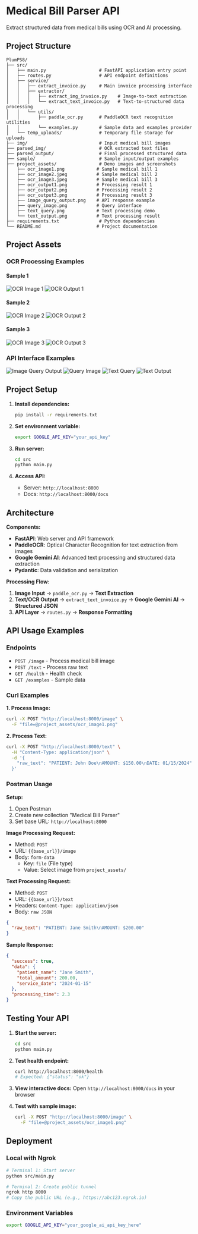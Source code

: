 # Medical Bill Parser API

Extract structured data from medical bills using OCR and AI processing.

## Project Structure

```
PlumPS8/
├── src/
│   ├── main.py                    # FastAPI application entry point
│   ├── routes.py                  # API endpoint definitions
│   ├── service/
│   │   ├── extract_invoice.py     # Main invoice processing interface
│   │   ├── extractor/
│   │   │   ├── extract_img_invoice.py    # Image-to-text extraction
│   │   │   └── extract_text_invoice.py   # Text-to-structured data processing
│   │   └── utils/
│   │       ├── paddle_ocr.py      # PaddleOCR text recognition utilities
│   │       └── examples.py        # Sample data and examples provider
│   └── temp_uploads/              # Temporary file storage for uploads
├── img/                           # Input medical bill images
├── parsed_img/                    # OCR extracted text files
├── parsed_output/                 # Final processed structured data
├── sample/                        # Sample input/output examples
├── project_assets/                # Demo images and screenshots
│   ├── ocr_image1.png            # Sample medical bill 1
│   ├── ocr_image2.jpeg           # Sample medical bill 2
│   ├── ocr_image3.jpeg           # Sample medical bill 3
│   ├── ocr_output1.png           # Processing result 1
│   ├── ocr_output2.png           # Processing result 2
│   ├── ocr_output3.png           # Processing result 3
│   ├── image_query_output.png    # API response example
│   ├── query_image.png           # Query interface
│   ├── text_query.png            # Text processing demo
│   └── text_output.png           # Text processing result
├── requirements.txt               # Python dependencies
└── README.md                     # Project documentation
```

## Project Assets

### OCR Processing Examples
#### Sample 1
![OCR Image 1](project_assets/ocr_image1.png)
![OCR Output 1](project_assets/ocr_output1.png)

#### Sample 2
![OCR Image 2](project_assets/ocr_image2.jpeg)
![OCR Output 2](project_assets/ocr_output2.png)

#### Sample 3
![OCR Image 3](project_assets/ocr_image3.jpeg)
![OCR Output 3](project_assets/ocr_output3.png)

### API Interface Examples
![Image Query Output](project_assets/image_query_output.png)
![Query Image](project_assets/query_image.png)
![Text Query](project_assets/text_query.png)
![Text Output](project_assets/text_output.png)

## Project Setup

1. **Install dependencies:**
   ```bash
   pip install -r requirements.txt
   ```

2. **Set environment variable:**
   ```bash
   export GOOGLE_API_KEY="your_api_key"
   ```

3. **Run server:**
   ```bash
   cd src
   python main.py
   ```

4. **Access API:**
   - Server: `http://localhost:8000`
   - Docs: `http://localhost:8000/docs`

## Architecture

**Components:**
- **FastAPI**: Web server and API framework
- **PaddleOCR**: Optical Character Recognition for text extraction from images
- **Google Gemini AI**: Advanced text processing and structured data extraction
- **Pydantic**: Data validation and serialization

**Processing Flow:**
1. **Image Input** → `paddle_ocr.py` → **Text Extraction**
2. **Text/OCR Output** → `extract_text_invoice.py` → **Google Gemini AI** → **Structured JSON**
3. **API Layer** → `routes.py` → **Response Formatting**

## API Usage Examples

### Endpoints
- `POST /image` - Process medical bill image
- `POST /text` - Process raw text
- `GET /health` - Health check
- `GET /examples` - Sample data

### Curl Examples

**1. Process Image:**
```bash
curl -X POST "http://localhost:8000/image" \
  -F "file=@project_assets/ocr_image1.png"
```

**2. Process Text:**
```bash
curl -X POST "http://localhost:8000/text" \
  -H "Content-Type: application/json" \
  -d '{
    "raw_text": "PATIENT: John Doe\nAMOUNT: $150.00\nDATE: 01/15/2024"
  }'
```

### Postman Usage

**Setup:**
1. Open Postman
2. Create new collection "Medical Bill Parser"
3. Set base URL: `http://localhost:8000`

**Image Processing Request:**
- Method: `POST`
- URL: `{{base_url}}/image`
- Body: `form-data`
  - Key: `file` (File type)
  - Value: Select image from `project_assets/`

**Text Processing Request:**
- Method: `POST`
- URL: `{{base_url}}/text`
- Headers: `Content-Type: application/json`
- Body: `raw JSON`
```json
{
  "raw_text": "PATIENT: Jane Smith\nAMOUNT: $200.00"
}
```

**Sample Response:**
```json
{
  "success": true,
  "data": {
    "patient_name": "Jane Smith",
    "total_amount": 200.00,
    "service_date": "2024-01-15"
  },
  "processing_time": 2.3
}
```

## Testing Your API

1. **Start the server:**
   ```bash
   cd src
   python main.py
   ```

2. **Test health endpoint:**
   ```bash
   curl http://localhost:8000/health
   # Expected: {"status": "ok"}
   ```

3. **View interactive docs:**
   Open `http://localhost:8000/docs` in your browser

4. **Test with sample image:**
   ```bash
   curl -X POST "http://localhost:8000/image" \
     -F "file=@project_assets/ocr_image1.png"
   ```

## Deployment

### Local with Ngrok
```bash
# Terminal 1: Start server
python src/main.py

# Terminal 2: Create public tunnel
ngrok http 8000
# Copy the public URL (e.g., https://abc123.ngrok.io)
```

### Environment Variables
```bash
export GOOGLE_API_KEY="your_google_ai_api_key_here"
```
